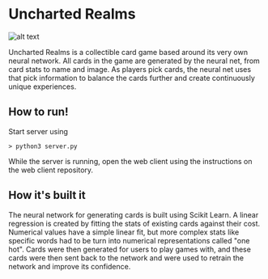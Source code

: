 # Uncharted Realms

![alt text](/gameboard/Card/Unstable-Realms.png?raw=true "Realms")

Uncharted Realms is a collectible card game based around its very own neural network. All cards in the game are generated by the neural net, from card stats to name and image. As players pick cards, the neural net uses that pick information to balance the cards further and create continuously unique experiences.

## How to run! 
Start server using
```
> python3 server.py
```
While the server is running, open the web client using the instructions on the web client repository.

## How it's built it
The neural network for generating cards is built using Scikit Learn. A linear regression is created by fitting the stats of existing cards against their cost. Numerical values have a simple linear fit, but more complex stats like specific words had to be turn into numerical representations called "one hot". Cards were then generated for users to play games with, and these cards were then sent back to the network and were used to retrain the network and improve its confidence.
